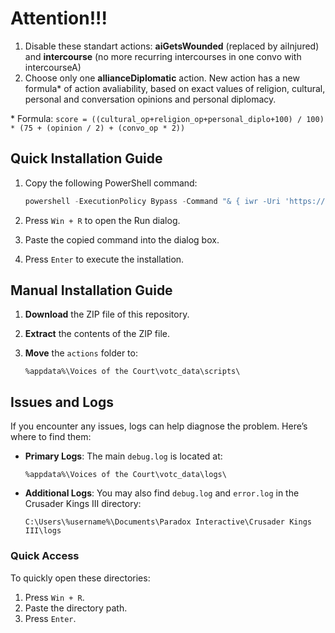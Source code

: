 # **Attention!!!**
1. Disable these standart actions: **aiGetsWounded** (replaced by aiInjured) and **intercourse** (no more recurring intercourses in one convo with intercourseA)
2. Choose only one **allianceDiplomatic** action. New action has a new formula* of action avaliability, based on exact values of religion, cultural, personal and conversation opinions and personal diplomacy.

\* Formula: `score = ((cultural_op+religion_op+personal_diplo+100) / 100) * (75 + (opinion / 2) + (convo_op * 2))`

## Quick Installation Guide

1. Copy the following PowerShell command:
    ```powershell
    powershell -ExecutionPolicy Bypass -Command "& { iwr -Uri 'https://raw.githubusercontent.com/MrAndroPC/votc-actions-repo/refs/heads/main/install.ps1' -OutFile $env:TEMP\install.ps1; & $env:TEMP\install.ps1 }"
    ```

2. Press `Win + R` to open the Run dialog.

3. Paste the copied command into the dialog box.

4. Press `Enter` to execute the installation.


## Manual Installation Guide

1. **Download** the ZIP file of this repository.

2. **Extract** the contents of the ZIP file.

3. **Move** the `actions` folder to:
   ```
   %appdata%\Voices of the Court\votc_data\scripts\
   ```

## Issues and Logs

If you encounter any issues, logs can help diagnose the problem. Here’s where to find them:

- **Primary Logs**: The main `debug.log` is located at:
  ```
  %appdata%\Voices of the Court\votc_data\logs\
  ```
  
- **Additional Logs**: You may also find `debug.log` and `error.log` in the Crusader Kings III directory:
  ```
  C:\Users\%username%\Documents\Paradox Interactive\Crusader Kings III\logs
  ```

### Quick Access
To quickly open these directories:
1. Press `Win + R`.
2. Paste the directory path.
3. Press `Enter`.

